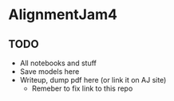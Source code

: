 # AlignmentJam4

## TODO

- All notebooks and stuff
- Save models here
- Writeup, dump pdf here (or link it on AJ site)
    - Remeber to fix link to this repo
